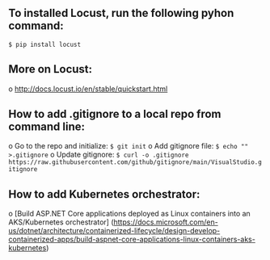 ## To installed Locust, run the following pyhon command:
```
$ pip install locust
```

## More on Locust:
o	http://docs.locust.io/en/stable/quickstart.html

## How to add .gitignore to a local repo from command line:
o	Go to the repo and initialize: `$ git init`
o	Add gitignore file: `$ echo "" >.gitignore`
o	Update gitignore: `$ curl -o .gitignore https://raw.githubusercontent.com/github/gitignore/main/VisualStudio.gitignore`

## How to add Kubernetes orchestrator:
o [Build ASP.NET Core applications deployed as Linux containers into an AKS/Kubernetes orchestrator] (https://docs.microsoft.com/en-us/dotnet/architecture/containerized-lifecycle/design-develop-containerized-apps/build-aspnet-core-applications-linux-containers-aks-kubernetes)